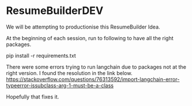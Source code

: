 # ResumeBuilderDEV
We will be attempting to productionise this ResumeBuilder Idea. 

At the beginning of each session, run to following to have all the right packages. 

pip install -r requirements.txt



There were some errors trying to run langchain due to packages not at the right version. I found the resolution in the link below.
https://stackoverflow.com/questions/76313592/import-langchain-error-typeerror-issubclass-arg-1-must-be-a-class

Hopefully that fixes it.
